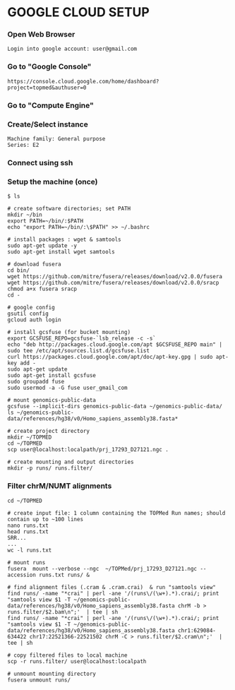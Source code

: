 # GOOGLE CLOUD SETUP #

### Open Web Browser ###
    Login into google account: user@gmail.com

### Go to "Google Console" ### 
    https://console.cloud.google.com/home/dashboard?project=topmed&authuser=0

### Go to "Compute Engine" ###

### Create/Select instance ###
    Machine family: General purpose
    Series: E2

### Connect using ssh ###

### Setup the machine (once) ### 

    $ ls
 
    # create software directories; set PATH
    mkdir ~/bin
    export PATH=~/bin/:$PATH
    echo "export PATH=~/bin/:\$PATH" >> ~/.bashrc
 
    # install packages : wget & samtools
    sudo apt-get update -y
    sudo apt-get install wget samtools 
 
    # download fusera
    cd bin/
    wget https://github.com/mitre/fusera/releases/download/v2.0.0/fusera 
    wget https://github.com/mitre/fusera/releases/download/v2.0.0/sracp
    chmod a+x fusera sracp 
    cd -
 
    # google config
    gsutil config 
    gcloud auth login
 
    # install gcsfuse (for bucket mounting)
    export GCSFUSE_REPO=gcsfuse-`lsb_release -c -s`
    echo "deb http://packages.cloud.google.com/apt $GCSFUSE_REPO main" | sudo tee /etc/apt/sources.list.d/gcsfuse.list
    curl https://packages.cloud.google.com/apt/doc/apt-key.gpg | sudo apt-key add -
    sudo apt-get update
    sudo apt-get install gcsfuse
    sudo groupadd fuse
    sudo usermod -a -G fuse user_gmail_com

    # mount genomics-public-data
    gcsfuse --implicit-dirs genomics-public-data ~/genomics-public-data/ 
    ls ~/genomics-public-data/references/hg38/v0/Homo_sapiens_assembly38.fasta*

    # create project directory
    mkdir ~/TOPMED
    cd ~/TOPMED
    scp user@localhost:localpath/prj_17293_D27121.ngc .    

    # create mounting and output directories
    mkdir -p runs/ runs.filter/

### Filter chrM/NUMT alignments ###

    cd ~/TOPMED
    
    # create input file: 1 column containing the TOPMed Run names; should contain up to ~100 lines 
    nano runs.txt 
    head runs.txt 
    SRR...
    ...
    wc -l runs.txt 

    # mount runs
    fusera  mount --verbose --ngc  ~/TOPMed/prj_17293_D27121.ngc --accession runs.txt runs/ & 

    # find alignment files (.cram & .cram.crai)  & run "samtools view" 
    find runs/ -name "*crai" | perl -ane '/(runs\/(\w+).*).crai/; print "samtools view $1 -T ~/genomics-public-data/references/hg38/v0/Homo_sapiens_assembly38.fasta chrM -b > runs.filter/$2.bam\n";'  | tee | sh
    find runs/ -name "*crai" | perl -ane '/(runs\/(\w+).*).crai/; print "samtools view $1 -T ~/genomics-public-data/references/hg38/v0/Homo_sapiens_assembly38.fasta chr1:629084-634422 chr17:22521366-22521502 chrM -C > runs.filter/$2.cram\n";'  | tee | sh
    
    # copy filtered files to local machine
    scp -r runs.filter/ user@localhost:localpath
    
    # unmount mounting directory
    fusera unmount runs/
